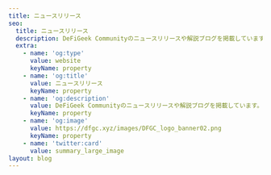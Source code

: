 ```yaml
---
title: ニュースリリース
seo:
  title: ニュースリリース
  description: DeFiGeek Communityのニュースリリースや解説ブログを掲載しています。
  extra:
    - name: 'og:type'
      value: website
      keyName: property
    - name: 'og:title'
      value: ニュースリリース
      keyName: property
    - name: 'og:description'
      value: DeFiGeek Communityのニュースリリースや解説ブログを掲載しています。
      keyName: property
    - name: 'og:image'
      value: https://dfgc.xyz/images/DFGC_logo_banner02.png
      keyName: property
    - name: 'twitter:card'
      value: summary_large_image
layout: blog
---
```

